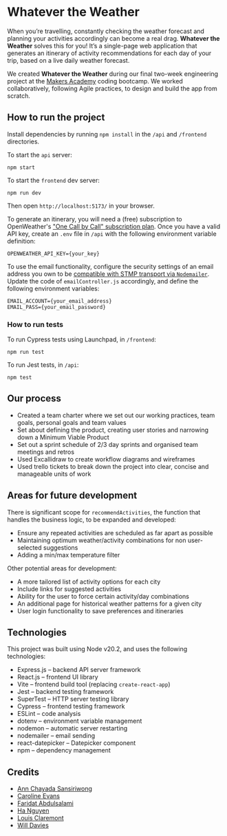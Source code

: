 # Whatever the Weather

When you’re travelling, constantly checking the weather forecast and planning your activities accordingly can become a real drag. **Whatever the Weather** solves this for you! It’s a single-page web application that generates an itinerary of activity recommendations for each day of your trip, based on a live daily weather forecast.

We created **Whatever the Weather** during our final two-week engineering project at the [Makers Academy](https://github.com/makersacademy) coding bootcamp. We worked collaboratively, following Agile practices, to design and build the app from scratch.

## How to run the project

Install dependencies by running `npm install` in the `/api` and `/frontend` directories.

To start the `api` server:

```shell
npm start
```

To start the `frontend` dev server:

```shell
npm run dev
```

Then open `http://localhost:5173/` in your browser.

To generate an itinerary, you will need a (free) subscription to OpenWeather's ["One Call by Call" subscription plan](https://openweathermap.org/api/one-call-3). Once you have a valid API key, create an `.env` file in `/api` with the following environment variable definition:

```text
OPENWEATHER_API_KEY={your_key}
```

To use the email functionality, configure the security settings of an email address you own to be [compatible with STMP transport via `Nodemailer`](https://nodemailer.com/smtp/). Update the code of `emailController.js` accordingly, and define the following environment variables:

```text
EMAIL_ACCOUNT={your_email_address}
EMAIL_PASS={your_email_password}
```

### How to run tests

To run Cypress tests using Launchpad, in `/frontend`:

```shell
npm run test
```

To run Jest tests, in `/api`:

```shell
npm test
```

## Our process

- Created a team charter where we set out our working practices, team goals, personal goals and team values
- Set about defining the product, creating user stories and narrowing down a Minimum Viable Product
- Set out a sprint schedule of 2/3 day sprints and organised team meetings and retros
- Used Excallidraw to create workflow diagrams and wireframes
- Used trello tickets to break down the project into clear, concise and manageable units of work

## Areas for future development

There is significant scope for `recommendActivities`, the function that handles the business logic, to be expanded and developed:

- Ensure any repeated activities are scheduled as far apart as possible
- Maintaining optimum weather/activity combinations for non user-selected suggestions
- Adding a min/max temperature filter

Other potential areas for development:

- A more tailored list of activity options for each city
- Include links for suggested activities
- Ability for the user to force certain activity/day combinations
- An additional page for historical weather patterns for a given city
- User login functionality to save preferences and itineraries

## Technologies

This project was built using Node v20.2, and uses the following technologies:

- Express.js – backend API server framework
- React.js – frontend UI library
- Vite – frontend build tool (replacing `create-react-app`)
- Jest – backend testing framework
- SuperTest – HTTP server testing library
- Cypress – frontend testing framework
- ESLint – code analysis
- dotenv – environment variable management
- nodemon – automatic server restarting
- nodemailer – email sending
- react-datepicker – Datepicker component
- npm – dependency management

## Credits

- [Ann Chayada Sansiriwong](https://github.com/csanann)
- [Caroline Evans](https://github.com/cvass1)
- [Faridat Abdulsalami](https://github.com/fa385)
- [Ha Nguyen](https://github.com/hanguyen21)
- [Louis Claremont](https://github.com/lplclaremont)
- [Will Davies](https://github.com/wimdavies)
